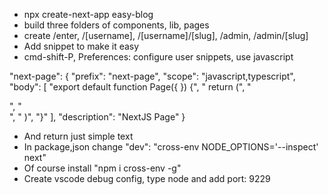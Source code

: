 - npx create-next-app easy-blog
- build three folders of components, lib, pages
- create /enter, /[username], /[username]/[slug], /admin, /admin/[slug]
- Add snippet to make it easy
- cmd-shift-P, Preferences: configure user snippets, use javascript

"next-page": {
		"prefix": "next-page",
        "scope": "javascript,typescript",
		"body": [
			"export default function Page({ }) {",
            "  return (",
            "    <main>",
            "    </main>",
            "  )",
            "}"
		],
		"description": "NextJS Page"
	}

- And return just simple text
- In package,json change "dev": "cross-env NODE_OPTIONS='--inspect' next"
- Of course install "npm i cross-env -g"
- Create vscode debug config, type node and add port: 9229